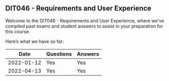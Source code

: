 ## DIT046 - Requirements and User Experience
Welcome to the DIT046 - Requirements and User Experience, where we've compiled past exams and student answers to assist in your preparation for this course.

Here’s what we have so far:

|    Date    | Questions | Answers |
|------------|-----------|---------|
| 2022-01-12 | Yes       | Yes     |
| 2022-04-13 | Yes       | Yes     |
